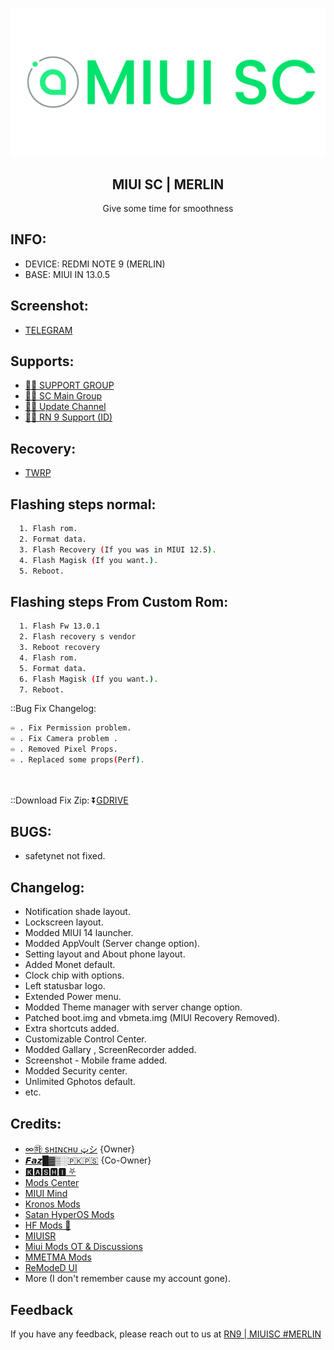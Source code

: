 
![Logo](https://github.com/darksky4you/miuiscMerlinx/blob/main/logo.png)

<h2 align="center">MIUI SC | MERLIN</h2>

<p align="center"> Give some time for smoothness</p>

## INFO:

- DEVICE: REDMI NOTE 9 (MERLIN)
- BASE: MIUI IN 13.0.5

## Screenshot:
- [TELEGRAM](https://t.me/miuisc_rn9/42)



## Supports:
- [💁‍♂️ SUPPORT GROUP](https://t.me/miuisc_rn9)
- [💁‍♂️ SC Main Group](https://t.me/SCeditionofficial)
- [💁‍♂️ Update Channel](https://t.me/SC_Edition)
- [💁‍♂️ RN 9 Support (ID)](https://t.me/RN9_Indonesia)

## Recovery:

- [TWRP](https://t.me/miuisc_rn9/18)
## Flashing steps normal:
```bash
  1. Flash rom.
  2. Format data.
  3. Flash Recovery (If you was in MIUI 12.5).
  4. Flash Magisk (If you want.).
  5. Reboot.
```

## Flashing steps From Custom Rom:
```bash
  1. Flash Fw 13.0.1
  2. Flash recovery s vendor
  3. Reboot recovery
  4. Flash rom.
  5. Format data.
  6. Flash Magisk (If you want.).
  7. Reboot.
```
::Bug Fix Changelog:
```bash
♾️ . Fix Permission problem.
♾️ . Fix Camera problem .
♾️ . Removed Pixel Props.
♾️ . Replaced some props(Perf).

  
```
::Download Fix Zip:
⏬[GDRIVE](https://drive.google.com/file/d/1odrbfkZ8OIu_46EyGL_5lKyQjbsyA6Nh/view?usp=drive_link)







## BUGS:
- safetynet not fixed.

## Changelog:

- Notification shade layout.
- Lockscreen layout.
- Modded MIUI 14 launcher.
- Modded AppVoult (Server change option).
- Setting layout and About phone layout.
- Added Monet default.
- Clock chip with options.
- Left statusbar logo.
- Extended Power menu.
- Modded Theme manager with server change option.
- Patched boot.img and vbmeta.img (MIUI Recovery Removed).
- Extra shortcuts added.
- Customizable Control Center.
- Modded Gallary , ScreenRecorder added.
- Screenshot - Mobile frame added.
- Modded Security center.
- Unlimited Gphotos default.
- etc.

    

## Credits:

- [∞㉻ sʜɪɴᴄʜᴜ ټシ](https://t.me/Shinchu_is_noob) {Owner}
- [𝙁𝙖𝙯█▓▒░🇵🇰🇵🇸](https://t.me/Fazokhan) {Co-Owner}
- [🅺🅰🆂🅷🅸 ⛧](https://t.me/kakashi1v1)
- [Mods Center](https://t.me/kashis_cringey_stuffs)
- [MIUI Mind](https://t.me/MindEditionUpdates)
- [Kronos Mods](https://t.me/KronosMods)
- [Satan HyperOS Mods](https://t.me/SatanModss)
- [HF Mods 🦅](https://t.me/Hemal_mods_official)
- [MIUISR](https://t.me/MIUISR)
- [Miui Mods OT & Discussions](https://t.me/KiraModsDiscussions)
- [MMETMA Mods](https://t.me/MMETMAmods)
- [ReModeD UI](https://remodedui.github.io/)
- More (I don't remember cause my account gone).
  


## Feedback

If you have any feedback, please reach out to us at [RN9 | MIUISC #MERLIN](https://t.me/miuisc_rn9)


